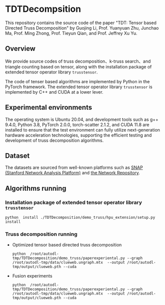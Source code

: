 # TDTDecompsition
This repository contains the source code of the paper "TDT: Tensor based Directed Truss Decomposition" by Guojing Li, Prof. Yuanyuan Zhu, Junchao Ma, Prof. Ming Zhong, Prof. Tieyun Qian, and Prof. Jeffrey Xu Yu.

## Overview
We provide source codes of truss decomposition、k-truss search、and triangle counting based on tensor, along with the installation package of extended tensor operator library `trusstensor`.

The code of tenser based algorithms are implemented by Python in the PyTorch framework. The extended tensor operator library `trusstensor` is implemented by C++ and CUDA at a lower lever.

## Experimental environments
The operating system is Ubuntu 20.04, and development tools such as g++ 9.4.0, Python 3.8, PyTorch 2.0.0, torch-scatter 2.1.2, and CUDA 11.8 are installed to ensure that the test environment can fully utilize next-generation hardware acceleration technologies,
supporting the efficient testing and development of truss
decomposition algorithms.

## Dataset
The datasets are sourced from well-known platforms such as
[SNAP (Stanford Network Analysis Platform)](https://snap.stanford.edu/data/) and [the Network Repository](https://networkrepository.com/index.php).

## Algorithms running 
### Installation package of extended tensor operator library `trusstensor`

```
python  install ./TDTDecomposition/demo_truss/hpu_extension/setup.py install
```

### Truss decomposition running

- Optimized tensor based directed truss decomposition
    ```
    python  /root/autodl-tmp/TDTDecomposition/demo_truss/paperexperiental.py --graph /root/autodl-tmp/data/clueweb.ungraph.mtx  --output /root/autodl-tmp/output/clueweb.pth --cuda
  ```

- Fusion experiments
    ```
    python  /root/autodl-tmp/TDTDecomposition/demo_truss/paperexperiental.py --graph /root/autodl-tmp/data/clueweb.ungraph.mtx  --output /root/autodl-tmp/output/clueweb.pth --cuda
  ```
